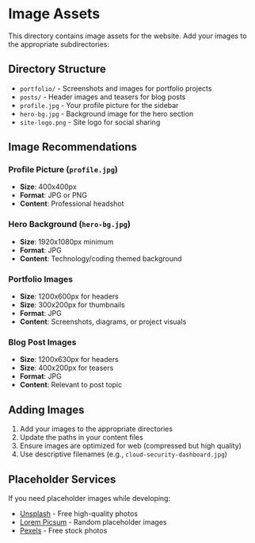 # Image Assets

This directory contains image assets for the website. Add your images to the appropriate subdirectories:

## Directory Structure

- `portfolio/` - Screenshots and images for portfolio projects
- `posts/` - Header images and teasers for blog posts
- `profile.jpg` - Your profile picture for the sidebar
- `hero-bg.jpg` - Background image for the hero section
- `site-logo.png` - Site logo for social sharing

## Image Recommendations

### Profile Picture (`profile.jpg`)
- **Size**: 400x400px
- **Format**: JPG or PNG
- **Content**: Professional headshot

### Hero Background (`hero-bg.jpg`)
- **Size**: 1920x1080px minimum
- **Format**: JPG
- **Content**: Technology/coding themed background

### Portfolio Images
- **Size**: 1200x600px for headers
- **Size**: 300x200px for thumbnails
- **Format**: JPG
- **Content**: Screenshots, diagrams, or project visuals

### Blog Post Images
- **Size**: 1200x630px for headers
- **Size**: 400x200px for teasers
- **Format**: JPG
- **Content**: Relevant to post topic

## Adding Images

1. Add your images to the appropriate directories
2. Update the paths in your content files
3. Ensure images are optimized for web (compressed but high quality)
4. Use descriptive filenames (e.g., `cloud-security-dashboard.jpg`)

## Placeholder Services

If you need placeholder images while developing:
- [Unsplash](https://unsplash.com/) - Free high-quality photos
- [Lorem Picsum](https://picsum.photos/) - Random placeholder images
- [Pexels](https://www.pexels.com/) - Free stock photos
